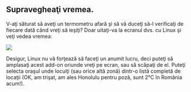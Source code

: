 <?php require("../../entete.php"); ?> <?php require("../../base.php"); ?> <?php require("../../fonctions.php"); ?>

<div id="corps">

<h2>Supravegheaţi vremea.</h2>

<p>V-aţi săturat să aveţi un termometru afară şi să vă duceţi să-l verificaţi
de fiecare dată când vreţi să ieşiţi? Doar uitaţi-va la ecranul dvs. cu Linux şi veţi
vedea vremea:</p>


<img src="Images/weather.png" />

<p>Desigur, Linux nu vă forţează să faceţi un anumit lucru, deci puteţi
să amplasaţi acest add-on oriunde vreţi pe ecran, sau să scăpaţi de el.
Puteţi selecta oraşul unde locuiţi (sau orice altă zonă) dintr-o listă completă
de locaţii (OK, am trişat, am ales Honolulu pentru poză, sunt 2°C în România acum!).</p>

</div>
</body>
</html>
